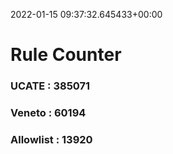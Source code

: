 2022-01-15 09:37:32.645433+00:00
# Rule Counter 
 ### UCATE : 385071

 ### Veneto : 60194

 ### Allowlist : 13920
